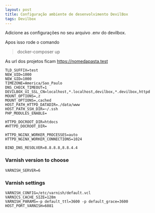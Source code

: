 ```yaml
---
layout: post
title: Configuração ambiente de desenvolvimento DevilBox
tags: Devilbox
---
```

Adicione as configurações no seu arquivo .env do devilbox.

Apos isso rode o comando 

> docker-composer up

As url dos projetos ficam https://nomedapasta.test

```
TLD_SUFFIX=test
NEW_UID=1000
NEW_GID=1000
TIMEZONE=America/Sao_Paulo
DNS_CHECK_TIMEOUT=1
DEVILBOX_UI_SSL_CN=localhost,*.localhost,devilbox,*.devilbox,httpd
MOUNT_OPTIONS=,z
MOUNT_OPTIONS=,cached
HOST_PATH_HTTPD_DATADIR=./data/www
HOST_PATH_SSH_DIR=~/.ssh
PHP_MODULES_ENABLE=

HTTPD_DOCROOT_DIR=htdocs
#HTTPD_DOCROOT_DIR=

HTTPD_NGINX_WORKER_PROCESSES=auto
HTTPD_NGINX_WORKER_CONNECTIONS=1024

BIND_DNS_RESOLVER=8.8.8.8,8.8.4.4
```

### Varnish version to choose

```
VARNISH_SERVER=6
```

### Varnish settings

```
VARNISH_CONFIG=/etc/varnish/default.vcl
VARNICS_CACHE_SIZE=128m
VARNISH_PARAMS=-p default_ttl=3600 -p default_grace=3600
HOST_PORT_VARNISH=6081
```
